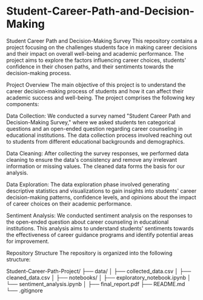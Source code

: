 # Student-Career-Path-and-Decision-Making
Student Career Path and Decision-Making Survey
This repository contains a project focusing on the challenges students face in making career decisions and their impact on overall well-being and academic performance. The project aims to explore the factors influencing career choices, students' confidence in their chosen paths, and their sentiments towards the decision-making process.

Project Overview
The main objective of this project is to understand the career decision-making process of students and how it can affect their academic success and well-being. The project comprises the following key components:

Data Collection: We conducted a survey named "Student Career Path and Decision-Making Survey," where we asked students ten categorical questions and an open-ended question regarding career counseling in educational institutions. The data collection process involved reaching out to students from different educational backgrounds and demographics.

Data Cleaning: After collecting the survey responses, we performed data cleaning to ensure the data's consistency and remove any irrelevant information or missing values. The cleaned data forms the basis for our analysis.

Data Exploration: The data exploration phase involved generating descriptive statistics and visualizations to gain insights into students' career decision-making patterns, confidence levels, and opinions about the impact of career choices on their academic performance.

Sentiment Analysis: We conducted sentiment analysis on the responses to the open-ended question about career counseling in educational institutions. This analysis aims to understand students' sentiments towards the effectiveness of career guidance programs and identify potential areas for improvement.

Repository Structure
The repository is organized into the following structure:

Student-Career-Path-Project/
  ├── data/
  │   ├── collected_data.csv
  │   ├── cleaned_data.csv
  │
  ├── notebooks/
  │   ├── exploratory_notebook.ipynb
  │   └── sentiment_analysis.ipynb
  │
  ├── final_report.pdf
  ├── README.md
  └── .gitignore
